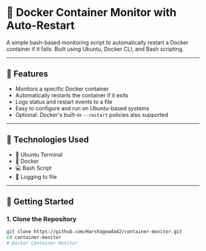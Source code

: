# 🐳 Docker Container Monitor with Auto-Restart

A simple bash-based monitoring script to automatically restart a Docker container if it fails. Built using Ubuntu, Docker CLI, and Bash scripting.

---

## 📌 Features

- Monitors a specific Docker container
- Automatically restarts the container if it exits
- Logs status and restart events to a file
- Easy to configure and run on Ubuntu-based systems
- Optional: Docker's built-in `--restart` policies also supported

---

## 🧰 Technologies Used

- 🐧 Ubuntu Terminal
- 🐳 Docker
- 💻 Bash Script
- 📝 Logging to file

---

## 🚀 Getting Started

### 1. Clone the Repository

```bash
git clone https://github.com/Harshagowda42/container-monitor.git
cd container-monitor
# Docker Container Monitor
